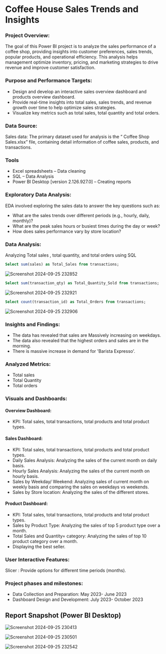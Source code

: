 # Coffee House Sales Trends and Insights
### Project Overview:
The goal of this Power BI project is to analyze the sales performance of a coffee shop, providing insights into customer preferences, sales trends, popular products, and operational efficiency. This analysis helps management optimize inventory, pricing, and marketing strategies to drive revenue and improve customer satisfaction.
### Purpose and Performance Targets:
- Design and develop an interactive sales overview dashboard and products overview dashboard.
- Provide real-time insights into total sales, sales trends, and revenue growth over time to help optimize sales strategies.
- Visualize key metrics such as total sales, total quantity and total orders.
### Data Source:
Sales data: The primary dataset used for analysis is the “ Coffee Shop Sales.xlsx” file, containing detail information of coffee sales, products, and transactions.
### Tools
- Excel spreadsheets – Data cleaning
- SQL – Data Analysis
- Power BI Desktop [version 2.126.927.0] – Creating reports
### Exploratory Data Analysis:
EDA involved exploring the sales data to answer the key questions such as:
- What are the sales trends over different periods (e.g., hourly, daily, monthly)?
- What are the peak sales hours or busiest times during the day or week?
- How does sales performance vary by store location?
### Data Analysis:
Analyzing Total sales , total quantity, and total orders using SQL
```sql
Select sum(sales) as Total_Sales from transactions;
```
![Screenshot 2024-09-25 232852](https://github.com/user-attachments/assets/b51d42d7-99a4-4452-acf9-6039110df2d3)

```sql
Select sum(transaction_qty) as Total_Quantity_Sold from transactions;
```
![Screenshot 2024-09-25 232921](https://github.com/user-attachments/assets/1835015d-3066-474c-91aa-df63297d75e3)

```sql
Select count(transaction_id) as Total_Orders from transactions;
```

![Screenshot 2024-09-25 232906](https://github.com/user-attachments/assets/1d4db0dc-f183-4414-a756-b46d3d6635a8)

### Insights and Findings:
- The data has revealed that sales are Massively increasing on weekdays.
- The data also revealed that the highest orders and sales are in the morning.
- There is massive increase in demand for 'Barista Expresso'.
### Analyzed Metrics:
- Total sales
- Total Quantity
- Total orders
### Visuals and Dashboards:
#### Overview Dashboard:
- KPI: Total sales, total transactions, total products and total product types.
#### Sales Dashboard:
- KPI: Total sales, total transactions, total products and total product types.
- Daily Sales Analysis: Analyzing the sales of the current month on daily basis.
- Hourly Sales Analysis: Analyzing the sales of the current month on hourly basis.
- Sales by Weekday/ Weekend: Analyzing sales of current month on weekly basis and comparing the sales on weekdays vs weekends.
- Sales by Store location: Analyzing the sales of the different stores.
#### Product Dashboard:
- KPI: Total sales, total transactions, total products and total product types.
- Sales by Product Type: Analyzing the sales of top 5 product type over a month.
- Total Sales and Quantity= category: Analyzing the sales of top 10 product category over a month.
- Displaying the best seller.
### User Interactive Features:
Slicer : Provide options for different time periods (months).
### Project phases and milestones:
- Data Collection and Preparation: May 2023- June 2023
- Dashboard Design and Development: July 2023- October 2023
## Report Snapshot (Power BI Desktop)


![Screenshot 2024-09-25 230413](https://github.com/user-attachments/assets/014bc45e-4aba-40f1-9fd1-eb93cb142e1c)



![Screenshot 2024-09-25 230501](https://github.com/user-attachments/assets/0feca734-ff57-42b3-b7d1-f270a666e64c)



![Screenshot 2024-09-25 232542](https://github.com/user-attachments/assets/92586947-9823-4d60-9c74-53197643c87c)

